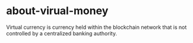 # about-virual-money
Virtual currency is currency held within the blockchain network that is not controlled by a centralized banking authority.
